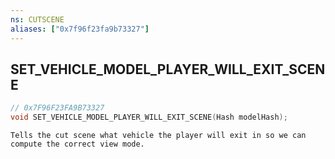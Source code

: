 ```yaml
---
ns: CUTSCENE
aliases: ["0x7f96f23fa9b73327"]
---
```

## SET_VEHICLE_MODEL_PLAYER_WILL_EXIT_SCENE

```c
// 0x7F96F23FA9B73327
void SET_VEHICLE_MODEL_PLAYER_WILL_EXIT_SCENE(Hash modelHash);
```

```
Tells the cut scene what vehicle the player will exit in so we can compute the correct view mode.
```
